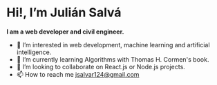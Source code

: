# Hi!, I’m Julián Salvá 
**I am a web developer and civil engineer.** 

- 👀 I’m interested in web development, machine learning and artificial intelligence.
- 🌱 I’m currently learning Algorithms with Thomas H. Cormen's book.
- 💞️ I’m looking to collaborate on React.js or Node.js projects.
- 📫 How to reach me jsalvar124@gmail.com

<!---
Jsalvar124/Jsalvar124 is a ✨ special ✨ repository because its `README.md` (this file) appears on your GitHub profile.
You can click the Preview link to take a look at your changes.
--->
